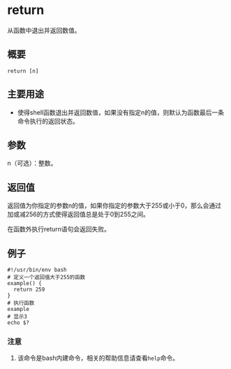 return
===

从函数中退出并返回数值。

## 概要

```shell
return [n]
```

## 主要用途

- 使得shell函数退出并返回数值，如果没有指定n的值，则默认为函数最后一条命令执行的返回状态。

## 参数

n（可选）：整数。

## 返回值

返回值为你指定的参数n的值，如果你指定的参数大于255或小于0，那么会通过加或减256的方式使得返回值总是处于0到255之间。

在函数外执行return语句会返回失败。

## 例子

```shell
#!/usr/bin/env bash
# 定义一个返回值大于255的函数
example() {
  return 259
}
# 执行函数
example
# 显示3
echo $?
```

### 注意

1. 该命令是bash内建命令，相关的帮助信息请查看`help`命令。



